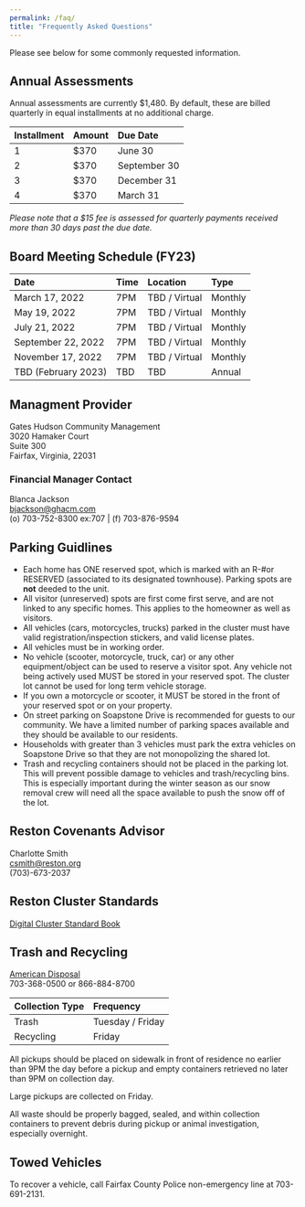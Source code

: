 ```yaml
---
permalink: /faq/
title: "Frequently Asked Questions"
---
```


Please see below for some commonly requested information.

## Annual Assessments

Annual assessments are currently $1,480.  By default, these are billed quarterly in equal installments at no additional charge.

| Installment | Amount | Due Date
|:------------|:-------|:------------------|
| 1           | $370   | June 30
| 2           | $370   | September 30
| 3           | $370   | December 31
| 4           | $370   | March 31

*Please note that a $15 fee is assessed for quarterly payments received more than 30 days past the due date.*

## Board Meeting Schedule (FY23)

| Date                | Time   | Location          | Type
|:--------------------|:-------|:------------------|:-------
| March 17, 2022      | 7PM    | TBD / Virtual     | Monthly
| May 19, 2022        | 7PM    | TBD / Virtual     | Monthly
| July 21, 2022       | 7PM    | TBD / Virtual     | Monthly
| September 22, 2022  | 7PM    | TBD / Virtual     | Monthly
| November 17, 2022   | 7PM    | TBD / Virtual     | Monthly
| TBD (February 2023) | TBD    | TBD               | Annual

## Managment Provider

Gates Hudson Community Management  
3020 Hamaker Court  
Suite 300  
Fairfax, Virginia, 22031

### Financial Manager Contact  
Blanca Jackson  
bjackson@ghacm.com  
(o) 703-752-8300 ex:707 | (f) 703-876-9594

## Parking Guidlines

* Each home has ONE reserved spot, which is marked with an R-#or RESERVED (associated to its designated townhouse).  Parking spots are **not** deeded to the unit.
* All visitor (unreserved) spots are first come first serve, and are not linked to any specific homes. This applies to the homeowner as well as visitors.
* All vehicles (cars, motorcycles, trucks) parked in the cluster must have valid registration/inspection stickers, and valid license plates.
* All vehicles must be in working order.   
* No vehicle (scooter, motorcycle, truck, car) or any other equipment/object can be used to reserve a visitor spot. Any vehicle not being actively used MUST be stored in your reserved spot. The cluster lot cannot be used for long term vehicle storage.  
* If you own a motorcycle or scooter, it MUST be stored in the front of your reserved spot or on your property.    
* On street parking on Soapstone Drive is recommended for guests to our community.  We have a limited number of parking spaces available and they should be available to our residents.
* Households with greater than 3 vehicles must park the extra vehicles on Soapstone Drive so that they are not monopolizing the shared lot.
* Trash and recycling containers should not be placed in the parking lot. This will prevent possible damage to vehicles and trash/recycling bins. This is especially important during the winter season as our snow removal crew will need all the space available to push the snow off of the lot.

## Reston Covenants Advisor

Charlotte Smith  
csmith@reston.org  
(703)-673-2037

## Reston Cluster Standards

[Digital Cluster Standard Book](http://book.flipbuilder.com/flipbuilder/)

## Trash and Recycling

[American Disposal](http://www.americandisposal.com/)  
703-368-0500 or 866-884-8700 

| Collection Type | Frequency          |
|:----------------|:------------------|
| Trash           | Tuesday / Friday |
| Recycling       | Friday           |

All pickups should be placed on sidewalk in front of residence no earlier than 9PM the day before a pickup and empty containers retrieved no later than 9PM on collection day.

Large pickups are collected on Friday.  

All waste should be properly bagged, sealed, and within collection containers to prevent debris during pickup or animal investigation, especially overnight.

## Towed Vehicles
To recover a vehicle, call Fairfax County Police non-emergency line at 703-691-2131.


